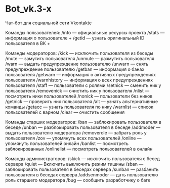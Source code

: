 # Bot_vk.3-x

Чат-бот для социальной сети Vkontakte

Команды пользователей:
/info — официальные ресурсы проекта
/stats — информация о пользователе +
/getid — узнать оригинальный ID пользователя в ВК +

Команды модераторов:
/kick — исключить пользователя из беседы
/mute — замутить пользователя
/unmute — размутить пользователя
/warn — выдать предупреждение пользователю
/unwarn — снять предупреждение пользователю
/getban — информация о банах пользователя
/getwarn — информация о активных предупреждениях пользователя
/warnhistory — информация о всех предупреждениях пользователя
/staff — пользователи с ролями
/setnick — сменить ник у пользователя
/removenick — очистить ник у пользователя
/nlist — посмотреть ники пользователей
/nonick — пользователи без ников
/getnick — проверить ник пользователя
/alt — узнать альтернативные команды
/getacc — узнать пользователя по нику
/warnlist — список пользователей с варном
/clear — очистить сообщения

Команды старших модераторов:
/ban — заблокировать пользователя в беседе
/unban — разблокировать пользователя в беседе
/addmoder — выдать пользователю модератора
/removerole — забрать роль у пользователя
/zov — упомянуть всех пользователей
/online — упомянуть пользователей онлайн
/banlist — посмотреть заблокированных
/onlinelist — посмотреть пользователей в онлайн

Команды администраторов:
/skick — исключить пользователя с бесед сервера
/quiet — Включить выключить режим тишины
/sban — заблокировать пользователя в беседах сервера
/sunban — разбанить пользователя в беседах сервера
/addsenmoder — дать пользователю роль старшего модератора
/bug — сообщить разработчику о баге
